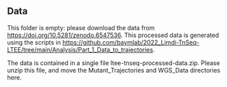 ## Data

This folder is empty: please download the data from https://doi.org/10.5281/zenodo.6547536. This processed data is generated using the scripts in https://github.com/baymlab/2022_Limdi-TnSeq-LTEE/tree/main/Analysis/Part_1_Data_to_trajectories.

The data is contained in a single file ltee-tnseq-processed-data.zip. Please unzip this file, and move the Mutant_Trajectories and WGS_Data directories here.

